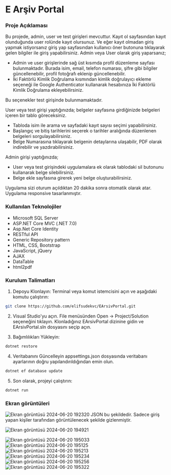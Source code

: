 # E Arşiv Portal
### Proje Açıklaması
Bu projede, admin, user ve test girişleri mevcuttur. Kayıt ol sayfasından kayıt olunduğunda user rolünde kayıt olursunuz. 
Ve eğer kayıt olmadan giriş yapmak istiyorsanız giriş yap sayfasından kullanıcı öner butonuna tıklayarak gelen bilgiler ile giriş yapabilirsiniz.
Admin veya User olarak giriş yaparsanız;
+	Admin ve user girişlerinde sağ üst kısımda profil düzenleme sayfası bulunmaktadır. Burada isim, email, telefon numarası, şifre gibi bilgiler güncellenebilir, profil fotoğrafı eklenip güncellenebilir.
+	İki Faktörlü Kimlik Doğrulama kısmından kimlik doğrulayıcı ekleme seçeneği ile Google Authenticator kullanarak hesabınıza İki Faktörlü Kimlik Doğrulama ekleyebilirsiniz.

Bu seçenekler test girişinde bulunmamaktadır. 

User veya test girişi yaptığınızda; belgeler sayfasına girdiğinizde belgeleri içeren bir tablo göreceksiniz. 
+	Tabloda isim ile arama ve sayfadaki kayıt sayısı seçimi yapabilirsiniz.
+	Başlangıç ve bitiş tarihlerini seçerek o tarihler aralığında düzenlenen belgeleri sorgulayabilirsiniz.
+	Belge Numarasına tıklayarak belgenin detaylarına ulaşabilir, PDF olarak indirebilir ve yazdırabilirsiniz.

Admin girişi yaptığınızda; 
+	User veya test girişindeki uygulamalara ek olarak tablodaki sil butonunu kullanarak belge silebilirsiniz.
+	Belge ekle sayfasına girerek yeni belge oluşturabilirsiniz.

Uygulama sizi oturum açıldıktan 20 dakika sonra otomatik olarak atar. Uygulama responsive tasarlanmıştır. 

### Kullanılan Teknolojiler
+	Microsoft SQL Server
+	ASP.NET Core MVC (.NET 7.0)
+	Asp.Net Core Identity
+	RESTful API
+	Generic Repository pattern
+	HTML, CSS, Bootstrap
+	JavaScript, jQuery
+	AJAX
+	DataTable
+	html2pdf

  ### Kurulum Talimatları
1.	Depoyu Klonlayın:
Terminal veya komut istemcisini açın ve aşağıdaki komutu çalıştırın:          
```bash
git clone https://github.com/elifsudekvc/EArsivPortal.git
```

2.	Visual Studio'yu açın.
File menüsünden Open -> Project/Solution seçeneğini tıklayın.
Klonladığınız EArsivPortal dizinine gidin ve EArsivPortal.sln dosyasını seçip açın.

3.	Bağımlılıkları Yükleyin:
```bash
dotnet restore
```
4.	Veritabanını Güncelleyin
appsettings.json dosyasında veritabanı ayarlarının doğru yapılandırıldığından emin olun.
```bash
dotnet ef database update
```

5.	Son olarak, projeyi çalıştırın:
```bash
dotnet run
```

###  Ekran görüntüleri
![Ekran görüntüsü 2024-06-20 192320](https://github.com/elifsudekvc/EArsivPortal/assets/130573532/3dfa547a-c219-496e-aec4-87588ec84a65)
JSON bu şekildedir. Sadece giriş yapan kişiler tarafından görüntülenecek şekilde gizlenmiştir.

![Ekran görüntüsü 2024-06-20 194921](https://github.com/elifsudekvc/EArsivPortal/assets/130573532/432ee379-4389-4484-b2c3-3f185530b11f)

![Ekran görüntüsü 2024-06-20 195033](https://github.com/elifsudekvc/EArsivPortal/assets/130573532/13aee5d9-542d-4361-b32f-013449a663d4)
![Ekran görüntüsü 2024-06-20 195125](https://github.com/elifsudekvc/EArsivPortal/assets/130573532/a04aabf9-2e52-49a5-a8f3-8243372bf7d3)
![Ekran görüntüsü 2024-06-20 195213](https://github.com/elifsudekvc/EArsivPortal/assets/130573532/86137015-5d88-4f52-a822-9afe59db8186)
![Ekran görüntüsü 2024-06-20 195234](https://github.com/elifsudekvc/EArsivPortal/assets/130573532/0c4b224c-4b85-4979-b909-a9557777e4f1)
![Ekran görüntüsü 2024-06-20 195256](https://github.com/elifsudekvc/EArsivPortal/assets/130573532/0121e97e-7135-4b61-bc77-60e2b9b81761)
![Ekran görüntüsü 2024-06-20 195322](https://github.com/elifsudekvc/EArsivPortal/assets/130573532/d001bfb8-540f-4588-b6d0-b7fc8b74ee7b)
